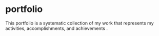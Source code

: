 # portfolio
This portfolio is a systematic collection of my work that represents my activities, accomplishments, and achievements .
